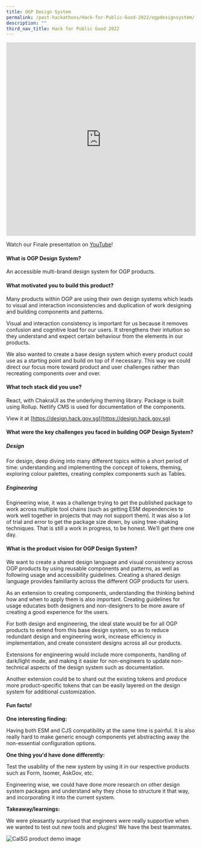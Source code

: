 ```yaml
---
title: OGP Design System
permalink: /past-hackathons/Hack-for-Public-Good-2022/ogpdesignsystem/
description: ""
third_nav_title: Hack for Public Good 2022
---
```

<iframe allowfullscreen="true" height="515" width="100%" frameborder="0" src="https://docs.google.com/presentation/d/e/2PACX-1vRfsDFExNtMg7cqCLWJLaHaJDqW5jmqBxNEOB6gNaROMC-26p5UxsL39nQPJCRXHl9JEMbbWY1FKn1P/embed?start=false&loop=false&delayms=3000" ></iframe>

Watch our Finale presentation on [YouTube](https://youtu.be/Q-2wcTWGrR0)!

#### What is OGP Design System?
An accessible multi-brand design system for OGP products.

#### What motivated you to build this product?
Many products within OGP are using their own design systems which leads to visual and interaction inconsistencies and duplication of work designing and building components and patterns. 

Visual and interaction consistency is important for us because it removes confusion and cognitive load for our users. It strengthens their intuition so they understand and expect certain behaviour from the elements in our products.
 
We also wanted to create a base design system which every product could use as a starting point and build on top of if necessary. This way we could direct our focus more toward product and user challenges rather than recreating components over and over.

#### What tech stack did you use?

React, with ChakraUI as the underlying theming library. Package is built using Rollup. Netlify CMS is used for documentation of the components.

View it at [https://design.hack.gov.sg](https://design.hack.gov.sg)

#### What were the key challenges you faced in building OGP Design System? 

##### Design
For design, deep diving into many different topics within a short period of time: understanding and implementing the concept of tokens, theming, exploring colour palettes, creating complex components such as Tables.
 
##### Engineering
Engineering wise, it was a challenge trying to get the published package to work across multiple tool chains (such as getting ESM dependencies to work well together in projects that may not support them). It was also a lot of trial and error to get the package size down, by using tree-shaking techniques. That is still a work in progress, to be honest. We’ll get there one day.

#### What is the product vision for OGP Design System? 
We want to create a shared design language and visual consistency across OGP products by using reusable components and patterns, as well as following usage and accessibility guidelines. Creating a shared design language provides familiarity across the different OGP products for users.

As an extension to creating components, understanding the thinking behind how and when to apply them is also important. Creating guidelines for usage educates both designers and non-designers to be more aware of creating a good experience for the users.
 
For both design and engineering, the ideal state would be for all OGP products to extend from this base design system, so as to reduce redundant design and engineering work, increase efficiency in implementation, and create consistent designs across all our products.
 
Extensions for engineering would include more components, handling of dark/light mode, and making it easier for non-engineers to update non-technical aspects of the design system such as documentation.
 
Another extension could be to shard out the existing tokens and produce more product-specific tokens that can be easily layered on the design system for additional customization.

#### Fun facts!
**One interesting finding:**

Having both ESM and CJS compatibility at the same time is painful. It is also really hard to make generic enough components yet abstracting away the non-essential configuration options.

**One thing you'd have done differently:**

Test the usability of the new system by using it in our respective products such as Form, Isomer, AskGov, etc.

Engineering wise, we could have done more research on other design system packages and understand why they chose to structure it that way, and incorporating it into the current system.

**Takeaway/learnings:**

We were pleasantly surprised that engineers were really supportive when we wanted to test out new tools and plugins! We have the best teammates.

![CalSG product demo image](/images/ogp-design-system-snapshot.jpeg)